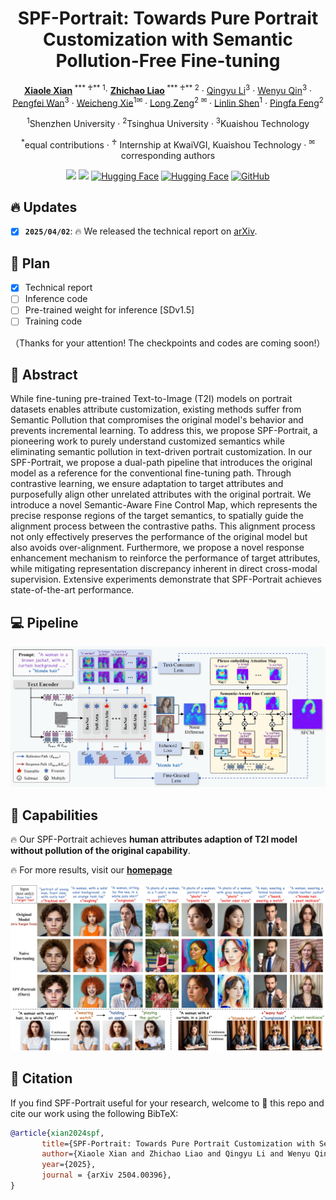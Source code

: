 <div align="center">
<h1>SPF-Portrait: Towards Pure Portrait Customization with Semantic Pollution-Free Fine-tuning</h1>

[**Xiaole Xian**](https://scholar.google.com/citations?user=XpaHZywAAAAJ&hl=zh-CN)<sup> *** ♰** 1</sup>· [**Zhichao Liao**](https://lzc-sg.github.io/)<sup> *** ♰** 2</sup> · [Qingyu Li]()<sup>3</sup> · [Wenyu Qin]()<sup>3</sup> · [Pengfei Wan]()<sup>3</sup> · [Weicheng Xie]()<sup>1✉</sup> · [Long Zeng]()<sup>2 ✉</sup> · [Linlin Shen]()<sup>1</sup> · [Pingfa Feng]()<sup>2</sup>

<sup>1</sup>Shenzhen University · <sup>2</sup>Tsinghua University · <sup>3</sup>Kuaishou Technology

<sup>*</sup>equal contributions · <sup>♰</sup> Internship at KwaiVGI, Kuaishou Technology · <sup>✉</sup>corresponding authors 

<a href='https://spf-portrait.github.io/SPF-Portrait/'><img src='https://img.shields.io/badge/Project-Page-green'></a>  <a href='https://arxiv.org/abs/2504.00396'><img src='https://img.shields.io/badge/arXiv-SPF Portrait-red'></a>  [![Hugging Face](https://img.shields.io/badge/%F0%9F%A4%97%20Hugging%20Face-Models-blue)](https://huggingface.co/)  [![Hugging Face](https://img.shields.io/badge/%F0%9F%A4%97%20Hugging%20Face-App-red)](https://huggingface.co/)  [![GitHub](https://img.shields.io/github/stars/SPF-Portrait/SPF-Portrait?style=social)](https://github.com/SPF-Portrait/SPF-Portrait)
</div>
  
##  🔥 Updates 

- [x] **`2025/04/02`**: 🔥 We released the technical report on [arXiv](https://arxiv.org/pdf/2504.00396).

##   💪 Plan 

- [x] Technical report
- [ ] Inference code
- [ ] Pre-trained weight for inference [SDv1.5]
- [ ] Training code

（Thanks for your attention! The checkpoints and codes are coming soon!）

## 📖 Abstract 

While fine-tuning pre-trained Text-to-Image (T2I) models on portrait datasets enables attribute customization, existing methods suffer from Semantic Pollution that compromises the original model's behavior and prevents incremental learning. To address this, we propose SPF-Portrait, a pioneering work to purely understand customized semantics while eliminating semantic pollution in text-driven portrait customization. In our SPF-Portrait, we propose a dual-path pipeline that introduces the original model as a reference for the conventional fine-tuning path. Through contrastive learning, we ensure adaptation to target attributes and purposefully align other unrelated attributes with the original portrait. We introduce a novel Semantic-Aware Fine Control Map, which represents the precise response regions of the target semantics, to spatially guide the alignment process between the contrastive paths. This alignment process not only effectively preserves the performance of the original model but also avoids over-alignment. Furthermore, we propose a novel response enhancement mechanism to reinforce the performance of target attributes, while mitigating representation discrepancy inherent in direct cross-modal supervision. Extensive experiments demonstrate that SPF-Portrait achieves state-of-the-art performance.

## 💻 Pipeline

<p align="center">
  <img src="assets/pipeline.png">
</p>

## 🚅 Capabilities 

  🔥 Our SPF-Portrait achieves **human attributes adaption of T2I model without pollution of the original capability**.

  🔥 For more results, visit our <a href="https://spf-portrait.github.io/SPF-Portrait/"><strong>homepage</strong></a>

<p align="center">
  <img src="assets/teaser.jpg">
</p>

## 💖 Citation

If you find SPF-Portrait useful for your research, welcome to 🌟 this repo and cite our work using the following BibTeX:

```bibtex
@article{xian2024spf,
       title={SPF-Portrait: Towards Pure Portrait Customization with Semantic Pollution-Free Fine-tuning}, 
       author={Xiaole Xian and Zhichao Liao and Qingyu Li and Wenyu Qin and Pengfei Wan and Weicheng Xie, Long Zeng and Linlin Shen and Pingfa Feng},
       year={2025},
       journal = {arXiv 2504.00396},
}
```
